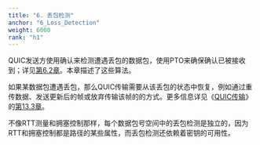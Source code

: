 ```yaml
---
title: "6. 丢包检测"
anchor: "6_Loss_Detection"
weight: 6000
rank: "h1"
---
```


QUIC发送方使用确认来检测遭遇丢包的数据包，使用PTO来确保确认已被接收到；详见[第6.2章](#6.2_Probe_Timeout)。本章描述了这些算法。

如果某数据包遭遇丢包，那么QUIC传输需要从该丢包的状态中恢复，例如通过重传数据、发送更新后的帧或放弃传输该帧的的方式。更多信息详见《[QUIC传输](../RFC9000_Chinese_Translation)》的[第13.3章](../RFC9000_Chinese_Translation/#13.3_Retransmission_of_Information)。

不像RTT测量和拥塞控制那样，每个数据包号空间中的丢包检测是独立的，因为RTT和拥塞控制都是路径的某些属性，而丢包检测还依赖着密钥的可用性。
